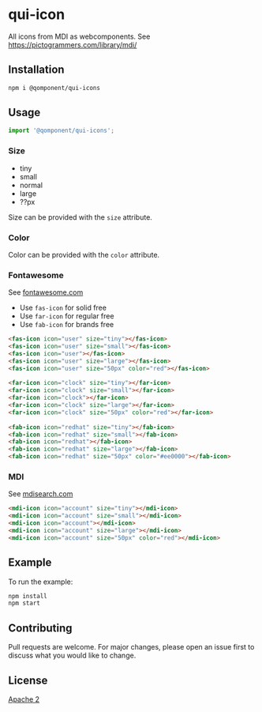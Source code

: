 # qui-icon
All icons from MDI as webcomponents. See https://pictogrammers.com/library/mdi/

## Installation

```bash
npm i @qomponent/qui-icons
```

## Usage

```javascript
import '@qomponent/qui-icons';
```

### Size

 - tiny
 - small
 - normal
 - large
 - ??px                

Size can be provided with the `size` attribute.

### Color

Color can be provided with the `color` attribute.

### Fontawesome

See [fontawesome.com](https://fontawesome.com/)

 - Use `fas-icon` for solid free
 - Use `far-icon` for regular free
 - Use `fab-icon` for brands free

```html
<fas-icon icon="user" size="tiny"></fas-icon>
<fas-icon icon="user" size="small"></fas-icon>
<fas-icon icon="user"></fas-icon>
<fas-icon icon="user" size="large"></fas-icon>
<fas-icon icon="user" size="50px" color="red"></fas-icon>
            
<far-icon icon="clock" size="tiny"></far-icon>
<far-icon icon="clock" size="small"></far-icon>
<far-icon icon="clock"></far-icon>
<far-icon icon="clock" size="large"></far-icon>
<far-icon icon="clock" size="50px" color="red"></far-icon>
            
<fab-icon icon="redhat" size="tiny"></fab-icon>
<fab-icon icon="redhat" size="small"></fab-icon>
<fab-icon icon="redhat"></fab-icon>
<fab-icon icon="redhat" size="large"></fab-icon>
<fab-icon icon="redhat" size="50px" color="#ee0000"></fab-icon>
```

### MDI

See [mdisearch.com](https://mdisearch.com/)

```html
<mdi-icon icon="account" size="tiny"></mdi-icon>
<mdi-icon icon="account" size="small"></mdi-icon>
<mdi-icon icon="account"></mdi-icon>
<mdi-icon icon="account" size="large"></mdi-icon>
<mdi-icon icon="account" size="50px" color="red"></mdi-icon>

```

## Example

To run the example:

```bash
npm install
npm start
```

## Contributing

Pull requests are welcome. For major changes, please open an issue first
to discuss what you would like to change.

## License

[Apache 2](http://www.apache.org/licenses/LICENSE-2.0)